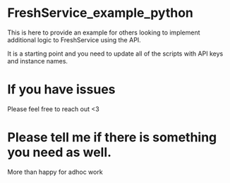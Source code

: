 # FreshService_example_python

This is here to provide an example for others looking to implement additional logic to FreshService using the API. 

It is a starting point and you need to update all of the scripts with API keys and instance names. 

# If you have issues

Please feel free to reach out <3

# Please tell me if there is something you need as well.

More than happy for adhoc work
